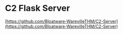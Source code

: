 # C2 Flask Server
[https://github.com/Bloatware-WarevilleTHM/C2-Server](https://github.com/Bloatware-WarevilleTHM/C2-Server)
